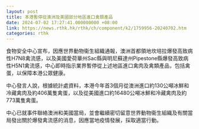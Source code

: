 ```yaml
---
layout: post
title: 本港暫停從澳洲及美國部分地區進口禽類產品
date: 2024-07-02 17:27:41.000000000 +08:00
link: https://news.rthk.hk/rthk/ch/component/k2/1759956-20240702.htm
categories: rthk
---
```


食物安全中心宣布，因應世界動物衞生組織通報，澳洲首都領地坎培拉爆發高致病性H7N8禽流感，以及美國愛荷華州Sac縣與明尼蘇達州Pipestone縣爆發高致病性H5N1禽流感，中心即時指示業界暫停從上述地區進口禽肉及禽類產品，包括禽蛋，以保障本港公眾健康。

中心發言人說，根據統計處資料，本港今年首3個月從澳洲進口約130公噸冰鮮和冷藏禽肉及約406萬隻禽蛋，以及從美國進口約16480公噸冰鮮和冷藏禽肉及約773萬隻禽蛋。

中心已就事件聯絡澳洲和美國當局，並會繼續密切留意世界動物衞生組織及有關當局發出關於爆發禽流感的消息，因應當地疫情發展，採取適當行動。
